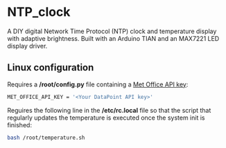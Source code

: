 # NTP_clock

A DIY digital Network Time Protocol (NTP) clock and temperature display with adaptive brightness. Built with an Arduino TIAN and an MAX7221 LED display driver.

## Linux configuration

Requires a **/root/config.py** file containing a [Met Office API key](https://www.metoffice.gov.uk/services/data/datapoint/api):

```bash
MET_OFFICE_API_KEY = '<Your DataPoint API key>'
```

Reguires the following line in the **/etc/rc.local** file so that the script that regularly updates the temperature is executed once the system init is finished:

```bash
bash /root/temperature.sh
```
  



